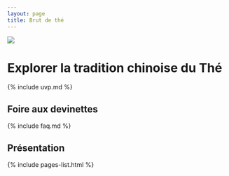 ```yaml
---
layout: page
title: Brut de thé
---
```


![](/assets/media/accueil_2.jpg)

# Explorer la tradition chinoise du Thé

{% include uvp.md %}

## Foire aux devinettes 

{% include faq.md %}

## Présentation

{% include pages-list.html %}
